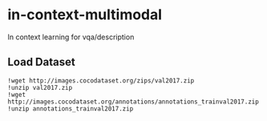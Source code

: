 # in-context-multimodal
In context learning for vqa/description

## Load Dataset

```
!wget http://images.cocodataset.org/zips/val2017.zip
!unzip val2017.zip
!wget http://images.cocodataset.org/annotations/annotations_trainval2017.zip
!unzip annotations_trainval2017.zip
```